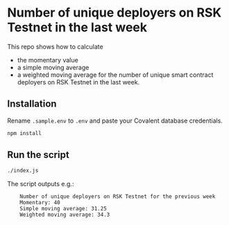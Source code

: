 # Number of unique deployers on RSK Testnet in the last week 

This repo shows how to calculate 
- the momentary value
- a simple moving average
- a weighted moving average
for the number of unique smart contract deployers on RSK Testnet in the last week.

## Installation

Rename `.sample.env` to `.env` and paste your Covalent database credentials.

```bash
npm install
```

## Run the script

```bash
./index.js
```
The script outputs e.g.:
```
    Number of unique deployers on RSK Testnet for the previous week
    Momentary: 40
    Simple moving average: 31.25
    Weighted moving average: 34.3
```